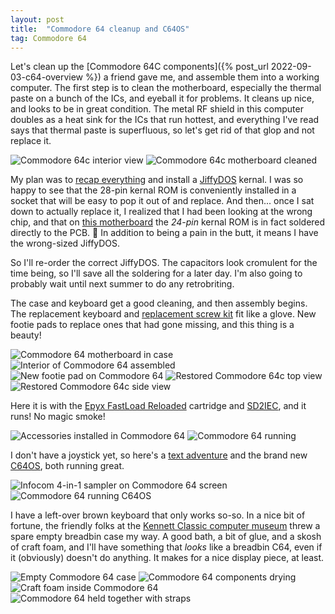 ```yaml
---
layout: post
title:  "Commodore 64 cleanup and C64OS"
tag: Commodore 64
---
```


Let's clean up the [Commodore 64C components]({% post_url 2022-09-03-c64-overview %}) a friend gave me, and assemble them into a working computer. The first step is to clean the motherboard, especially the thermal paste on a bunch of the ICs, and eyeball it for problems. It cleans up nice, and looks to be in great condition. The metal RF shield in this computer doubles as a heat sink for the ICs that run hottest, and everything I've read says that thermal paste is superfluous, so let's get rid of that glop and not replace it.

![Commodore 64c interior view](/assets/images/c64/IMG_7706.jpeg) ![Commodore 64c motherboard cleaned](/assets/images/c64/IMG_8073.jpeg)

My plan was to [recap everything](https://inanis.net/replacing-leaky-capacitors/) and install a [JiffyDOS](https://www.c64-wiki.com/wiki/JiffyDOS) kernal. I was so happy to see that the 28-pin kernal ROM is conveniently installed in a socket that will be easy to pop it out of and replace. And then... once I sat down to actually replace it, I realized that I had been looking at the wrong chip, and that on [this motherboard](https://www.c64-wiki.com/wiki/Motherboard#B-3) the *24-pin* kernal ROM is in fact soldered directly to the PCB. :facepalm: In addition to being a pain in the butt, it means I have the wrong-sized JiffyDOS.

So I'll re-order the correct JiffyDOS. The capacitors look cromulent for the time being, so I'll save all the soldering for a later day. I'm also going to probably wait until next summer to do any retrobriting.

The case and keyboard get a good cleaning, and then assembly begins. The replacement keyboard and [replacement screw kit](https://retroleum.co.uk/) fit like a glove. New footie pads to replace ones that had gone missing, and this thing is a beauty!

![Commodore 64 motherboard in case](/assets/images/c64/IMG_8074.jpeg) ![Interior of Commodore 64 assembled](/assets/images/c64/IMG_8075.jpeg) ![New footie pad on Commodore 64](/assets/images/c64/IMG_8080.jpeg) ![Restored Commodore 64c top view](/assets/images/c64/IMG_8078.jpeg) ![Restored Commodore 64c side view](/assets/images/c64/IMG_8079.jpeg)

Here it is with the [Epyx FastLoad Reloaded](https://www.thefuturewas8bit.com/shop/commodore/eflr.html) cartridge and [SD2IEC](https://hackaday.io/project/171759-c64-sd2iec-lp), and it runs! No magic smoke! 

![Accessories installed in Commodore 64](/assets/images/c64/IMG_8083.jpeg) ![Commodore 64 running](/assets/images/c64/IMG_8081.jpeg)

I don't have a joystick yet, so here's a [text adventure](https://www.mobygames.com/game/four-in-one-infocom-sampler) and the brand new [C64OS](https://c64os.com/), both running great.

![Infocom 4-in-1 sampler on Commodore 64 screen](/assets/images/c64/IMG_8087.jpeg) ![Commodore 64 running C64OS](/assets/images/c64/IMG_8090.jpeg)

I have a left-over brown keyboard that only works so-so. In a nice bit of fortune, the friendly folks at the [Kennett Classic computer museum](https://www.kennettclassic.com/) threw a spare empty breadbin case my way. A good bath, a bit of glue, and a skosh of craft foam, and I'll have something that *looks* like a breadbin C64, even if it (obviously) doesn't do anything. It makes for a nice display piece, at least. 

![Empty Commodore 64 case](/assets/images/c64/IMG_8069.jpeg) ![Commodore 64 components drying](/assets/images/c64/IMG_8070.jpeg)
![Craft foam inside Commodore 64](/assets/images/c64/IMG_8076.jpeg) ![Commodore 64 held together with straps](/assets/images/c64/IMG_8077.jpeg)